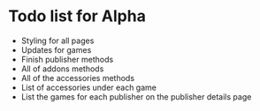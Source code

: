 ﻿<html lang="en" xmlns="http://www.w3.org/1999/xhtml">
<head>
    <meta charset="utf-8" />
    <title>Todo</title>
</head>
<body>
    <h1>Todo list for Alpha</h1>
    <ul>
        <li>
            Styling for all pages 
        </li>
        <li>
            Updates for games
        </li>
        <li>
            Finish publisher methods
        </li>
        <li>
            All of addons methods
        </li>
        <li>
            All of the accessories methods
        </li>
        <li>
            List of accessories under each game
        </li>
        <li>
            List the games for each publisher on the publisher details page
        </li>
    </ul>
</body>
</html>
